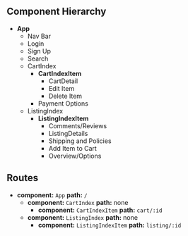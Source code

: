 ## Component Hierarchy

* **App**
  * Nav Bar
  * Login
  * Sign Up
  * Search
  * CartIndex
    * **CartIndexItem**
      * CartDetail
      * Edit Item
      * Delete Item
    * Payment Options
  * ListingIndex
    * **ListingIndexItem**
      * Comments/Reviews
      * ListingDetails
      * Shipping and Policies
      * Add Item to Cart
      * Overview/Options

## Routes

* **component:** `App` **path:** `/`
  * **component:** `CartIndex` **path:** none
    * **component:** `CartIndexItem` **path:** `cart/:id`
  * **component:** `ListingIndex` **path:** none
    * **component:** `ListingIndexItem` **path:** `listing/:id`

